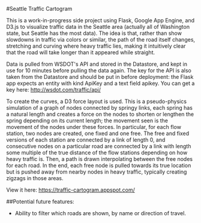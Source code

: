 #Seattle Traffic Cartogram

This is a work-in-progress side project using Flask, Google App Engine, and D3.js to visualize traffic data
in the Seattle area (actually all of Washington state, but Seattle has the most data).
The idea is that, rather than show slowdowns in traffic via colors or similar,
the path of the road itself changes, stretching and curving where heavy traffic lies,
making it intuitively clear that the road will take longer than it appeared while straight.

Data is pulled from WSDOT's API and stored in the Datastore, and kept in use for 10 minutes before pulling the
data again. The key for the API is also taken from the Datastore and should be put in before deployment:
the Flask app expects an entity with kind ApiKey and a text field apikey. You can get a key here:
http://wsdot.com/traffic/api/

To create the curves, a D3 force layout is used. This is a pseudo-physics simulation
of a graph of nodes connected by springy links, each spring has a natural length
and creates a force on the nodes to shorten or lengthen the spring depending on
its current length; the movement seen is the movement of the nodes under these forces.
In particular, for each flow station, two nodes are created, one fixed and one free.
The free and fixed versions of each station are connected by a link of length 0, and consecutive
nodes on a particular road are connected by a link with length some multiple of the true distance
of the flow stations depending on how heavy traffic is. Then, a path is drawn interpolating
between the free nodes for each road. In the end, each free node is pulled towards its true
location but is pushed away from nearby nodes in heavy traffic, typically creating zigzags
in those areas.

View it here: https://traffic-cartogram.appspot.com/

##Potential future features:
 * Ability to filter which roads are shown, by name or direction of travel.
